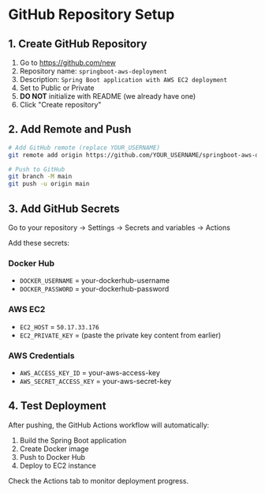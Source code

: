 # GitHub Repository Setup

## 1. Create GitHub Repository

1. Go to https://github.com/new
2. Repository name: `springboot-aws-deployment`
3. Description: `Spring Boot application with AWS EC2 deployment`
4. Set to Public or Private
5. **DO NOT** initialize with README (we already have one)
6. Click "Create repository"

## 2. Add Remote and Push

```bash
# Add GitHub remote (replace YOUR_USERNAME)
git remote add origin https://github.com/YOUR_USERNAME/springboot-aws-deployment.git

# Push to GitHub
git branch -M main
git push -u origin main
```

## 3. Add GitHub Secrets

Go to your repository → Settings → Secrets and variables → Actions

Add these secrets:

### Docker Hub
- `DOCKER_USERNAME` = your-dockerhub-username
- `DOCKER_PASSWORD` = your-dockerhub-password

### AWS EC2
- `EC2_HOST` = `50.17.33.176`
- `EC2_PRIVATE_KEY` = (paste the private key content from earlier)

### AWS Credentials
- `AWS_ACCESS_KEY_ID` = your-aws-access-key
- `AWS_SECRET_ACCESS_KEY` = your-aws-secret-key

## 4. Test Deployment

After pushing, the GitHub Actions workflow will automatically:
1. Build the Spring Boot application
2. Create Docker image
3. Push to Docker Hub
4. Deploy to EC2 instance

Check the Actions tab to monitor deployment progress.
